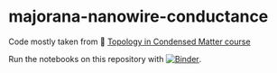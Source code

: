 # majorana-nanowire-conductance

Code mostly taken from :page_with_curl: [Topology in Condensed Matter course](https://topocondmat.org)

Run the notebooks on this repository with [![Binder](https://mybinder.org/badge.svg)](https://mybinder.org/v2/gh/basnijholt/majorana-nanowire-conductance/master?filepath=nanowire-conductance.ipynb).
